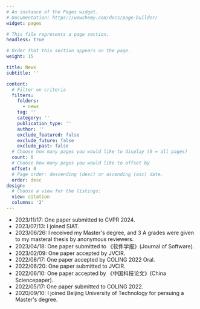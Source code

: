 ```yaml
---
# An instance of the Pages widget.
# Documentation: https://wowchemy.com/docs/page-builder/
widget: pages

# This file represents a page section.
headless: true

# Order that this section appears on the page.
weight: 15

title: News
subtitle: ''

content:
  # Filter on criteria
  filters:
    folders:
      - news
    tag: ''
    category: ''
    publication_type: ''
    author: ''
    exclude_featured: false
    exclude_future: false
    exclude_past: false
  # Choose how many pages you would like to display (0 = all pages)
  count: 0
  # Choose how many pages you would like to offset by
  offset: 0
  # Page order: descending (desc) or ascending (asc) date.
  order: desc
design:
  # Choose a view for the listings:
  view: citation
  columns: '2'
---
```

<ul>
<li>2023/11/17: One paper submitted to CVPR 2024.</li>  
<li>2023/07/13: I joined SIAT.</li>  
<li>2023/06/26: I received my Master's degree, and 3 A grades were given to my masteral thesis by anonymous reviewers.</li>  
<li>2023/04/18: One paper submitted to 《软件学报》(Journal of Software).</li>
<li>2023/02/09: One paper accepted by JVCIR.</li>
<li>2022/08/17: One paper accepted by COLING 2022 Oral.</li>
<li>2022/06/20: One paper submitted to JVCIR.</li>
<li>2022/06/10: One paper accepted by 《中国科技论文》(China Sciencepaper).</li>
<li>2022/05/17: One paper submitted to COLING 2022.</li>
<li>2020/09/10: I joined Beijing University of Technology for persuing a Master's degree.</li>
  
<!-- <li>2023/04/18: One paper submitted to 软件学报(Journal of Software).</li>
<li>2023/02/09: One paper "Multi-scale Superpixel based Hierarchical Attention Model  for Brain CT Classiﬁcation" was accepted by JVCIR.</li>
<li>2022/08/17: One paper "Cross-modal Contrastive Attention Model for Medical Report Generation" was accepted by COLING 2022 Oral.</li>
<li>2022/06/20: One paper submitted to JVCIR.</li>
<li>2022/06/10: One paper "基于多尺度超像素融合网络的脑CT图像分类方法(Multi-scale Superpixel based Fusion Network for Brain CT Classification)" was accepted by 《中国科技论文》(China Sciencepaper).</li>
<li>2022/05/17: One paper submitted to COLING 2022.</li> -->
<!-- <li>2022/05/13: Our recent work "Multi-scale Superpixel based Hierarchical Attention Model for Brain CT Classiﬁcation" was accepted by China MM 2022 and will be recommended to JVCIR.</li> -->
<!-- <li>2022/05/01: Our recent work "基于多尺度超像素融合网络的脑CT图像分类方法(Multi-scale Superpixel based Fusion Network for Brain CT Classification)" was accepted by China MM 2022 and will be recommended to 《中国科技论文》.
<li>2022/03/15: One paper "基于多尺度超像素融合网络的脑CT图像分类方法(Multi-scale Superpixel based Fusion Network for Brain CT Classification)" was submitted to China MM 2022.</li> -->
<!-- <li>2022/03/15: Our recent work "Multi-scale Superpixel based Hierarchical Attention Model  for  Brain  CT  Classiﬁcation" was submitted to China MM 2022.</li> -->
<!-- <li>2022/02/05: Our recent work "Cross-modal Contrastive Attention Model for Medical Report Generation" was submitted to JBHI. </li> -->
<!-- <li>2021/09: I finished all my curriculums and got an Academic Scholarship.</li> -->
<!-- <li>2020/05: I have accepted the Master's Degree admission from Beijing University of Technology.</li> -->
</ul>
